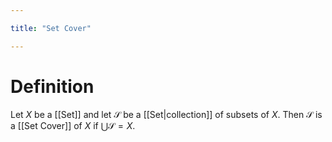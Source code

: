 ```yaml
---

title: "Set Cover"

---
```

# Definition
Let $X$ be a [[Set]] and let $\mathcal{S}$ be a [[Set|collection]] of subsets of $X$. Then $\mathcal{S}$ is a [[Set Cover]] of $X$ if $\bigcup\limits \mathcal{S} = X$.